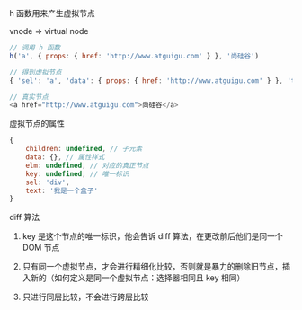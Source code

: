 h 函数用来产生虚拟节点

vnode => virtual node

```javascript
// 调用 h 函数
h('a', { props: { href: 'http://www.atguigu.com' } }, '尚硅谷')

// 得到虚拟节点
{ 'sel': 'a', 'data': { props: { href: 'http://www.atguigu.com' } }, 'text': '尚硅谷' }

// 真实节点
<a href="http://www.atguigu.com">尚硅谷</a>
```

虚拟节点的属性
```javascript
{
    children: undefined, // 子元素
    data: {}, // 属性样式
    elm: undefined, // 对应的真正节点
    key: undefined, // 唯一标识
    sel: 'div',
    text: '我是一个盒子'
}
```

diff 算法

1. key 是这个节点的唯一标识，他会告诉 diff 算法，在更改前后他们是同一个 DOM 节点

2. 只有同一个虚拟节点，才会进行精细化比较，否则就是暴力的删除旧节点，插入新的（如何定义是同一个虚拟节点：选择器相同且 key 相同）

3. 只进行同层比较，不会进行跨层比较

